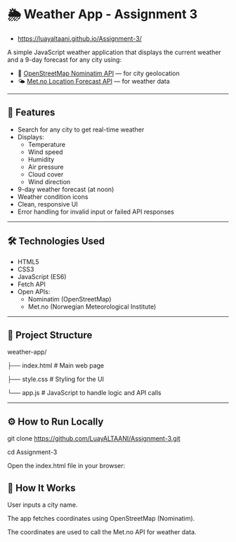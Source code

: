 # 🌦️ Weather App - Assignment 3
- https://luayaltaani.github.io/Assignment-3/
  
A simple JavaScript weather application that displays the current weather and a 9-day forecast for any city using:

- 📍 [OpenStreetMap Nominatim API](https://nominatim.openstreetmap.org/) — for city geolocation
- 🌤️ [Met.no Location Forecast API](https://api.met.no/weatherapi/locationforecast/2.0/) — for weather data

---

## 🚀 Features

- Search for any city to get real-time weather
- Displays:
  - Temperature
  - Wind speed
  - Humidity
  - Air pressure
  - Cloud cover
  - Wind direction
- 9-day weather forecast (at noon)
- Weather condition icons
- Clean, responsive UI
- Error handling for invalid input or failed API responses

---

## 🛠️ Technologies Used

- HTML5
- CSS3
- JavaScript (ES6)
- Fetch API
- Open APIs:
  - Nominatim (OpenStreetMap)
  - Met.no (Norwegian Meteorological Institute)

---

## 📁 Project Structure

weather-app/

├── index.html # Main web page

├── style.css # Styling for the UI

└── app.js # JavaScript to handle logic and API calls

---

## ⚙️ How to Run Locally

git clone https://github.com/LuayALTAANI/Assignment-3.git

cd Assignment-3

Open the index.html file in your browser:

## 🧠 How It Works
User inputs a city name.

The app fetches coordinates using OpenStreetMap (Nominatim).

The coordinates are used to call the Met.no API for weather data.
